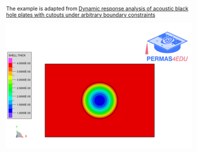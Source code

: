 The example is adapted from [Dynamic response analysis of acoustic black hole plates with cutouts under arbitrary boundary constraints](https://doi.org/10.1016/j.tws.2025.113859)

![ABH](abh_thickness.png)
